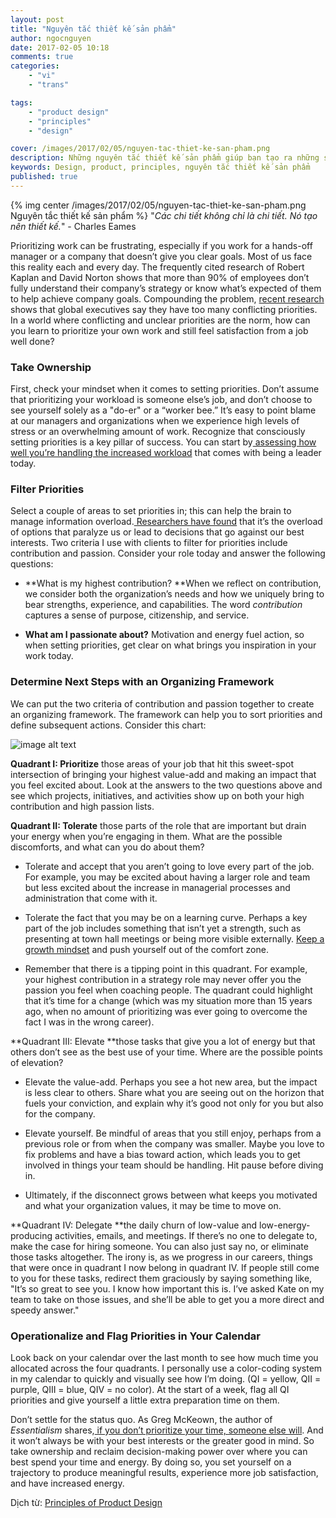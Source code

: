 ```yaml
---
layout: post
title: "Nguyên tắc thiết kế sản phẩm"
author: ngocnguyen
date: 2017-02-05 10:18
comments: true
categories:
    - "vi"
    - "trans"

tags:
    - "product design"
    - "principles"
    - "design"

cover: /images/2017/02/05/nguyen-tac-thiet-ke-san-pham.png
description: Những nguyên tắc thiết kế sản phẩm giúp bạn tạo ra những sản phẩm tuyệt vời
keywords: Design, product, principles, nguyên tắc thiết kế sản phẩm
published: true
---
```


{% img center /images/2017/02/05/nguyen-tac-thiet-ke-san-pham.png Nguyên tắc thiết kế sản phẩm %}
"*Các chi tiết không chỉ là chi tiết. Nó tạo nên thiết kế.*" - Charles Eames



<!-- more -->

Prioritizing work can be frustrating, especially if you work for a hands-off manager or a company that doesn’t give you clear goals. Most of us face this reality each and every day. The frequently cited research of Robert Kaplan and David Norton shows that more than 90% of employees don’t fully understand their company’s strategy or know what’s expected of them to help achieve company goals. Compounding the problem, [recent research](https://hbr.org/2011/04/stop-chasing-too-many-prioriti) shows that global executives say they have too many conflicting priorities. In a world where conflicting and unclear priorities are the norm, how can you learn to prioritize your own work and still feel satisfaction from a job well done?

### **Take Ownership**

First, check your mindset when it comes to setting priorities. Don’t assume that prioritizing your workload is someone else’s job, and don’t choose to see yourself solely as a "do-er" or a “worker bee.” It’s easy to point blame at our managers and organizations when we experience high levels of stress or an overwhelming amount of work. Recognize that consciously setting priorities is a key pillar of success. You can start by[ assessing how well you’re handling the increased workload](https://hbr.org/2016/12/assessment-can-you-handle-the-increased-workload-of-being-a-modern-leader) that comes with being a leader today.

### **Filter Priorities**

Select a couple of areas to set priorities in; this can help the brain to manage information overload.[ Researchers have found](http://www.nytimes.com/2010/02/27/your-money/27shortcuts.html?mtrref=wp.hbr.org&gwh=3BF1C809C0DD91D6407F567DD1BD26BF&gwt=pay) that it’s the overload of options that paralyze us or lead to decisions that go against our best interests.  Two criteria I use with clients to filter for priorities include contribution and passion. Consider your role today and answer the following questions:

* **What is my highest contribution? **When we reflect on contribution, we consider both the organization’s needs and how we uniquely bring to bear strengths, experience, and capabilities. The word *contribution* captures a sense of purpose, citizenship, and service.

* **What am I passionate about?** Motivation and energy fuel action, so when setting priorities, get clear on what brings you inspiration in your work today.

### **Determine Next Steps with an Organizing Framework**

We can put the two criteria of contribution and passion together to create an organizing framework. The framework can help you to sort priorities and define subsequent actions. Consider this chart:

![image alt text](image_0.png)

 

**Quadrant I: Prioritize** those areas of your job that hit this sweet-spot intersection of bringing your highest value-add and making an impact that you feel excited about. Look at the answers to the two questions above and see which projects, initiatives, and activities show up on both your high contribution and high passion lists.

**Quadrant II: Tolerate** those parts of the role that are important but drain your energy when you’re engaging in them. What are the possible discomforts, and what can you do about them?

* Tolerate and accept that you aren’t going to love every part of the job. For example, you may be excited about having a larger role and team but less excited about the increase in managerial processes and administration that come with it.

* Tolerate the fact that you may be on a learning curve. Perhaps a key part of the job includes something that isn’t yet a strength, such as presenting at town hall meetings or being more visible externally. [Keep a growth mindset](https://hbr.org/2016/01/what-having-a-growth-mindset-actually-means) and push yourself out of the comfort zone.

* Remember that there is a tipping point in this quadrant. For example, your highest contribution in a strategy role may never offer you the passion you feel when coaching people. The quadrant could highlight that it’s time for a change (which was my situation more than 15 years ago, when no amount of prioritizing was ever going to overcome the fact I was in the wrong career).

**Quadrant III: Elevate **those tasks that give you a lot of energy but that others don’t see as the best use of your time. Where are the possible points of elevation?

* Elevate the value-add. Perhaps you see a hot new area, but the impact is less clear to others. Share what you are seeing out on the horizon that fuels your conviction, and explain why it’s good not only for you but also for the company.

* Elevate yourself. Be mindful of areas that you still enjoy, perhaps from a previous role or from when the company was smaller. Maybe you love to fix problems and have a bias toward action, which leads you to get involved in things your team should be handling. Hit pause before diving in.

* Ultimately, if the disconnect grows between what keeps you motivated and what your organization values, it may be time to move on.

**Quadrant IV: Delegate **the daily churn of low-value and low-energy-producing activities, emails, and meetings. If there’s no one to delegate to, make the case for hiring someone. You can also just say no, or eliminate those tasks altogether. The irony is, as we progress in our careers, things that were once in quadrant I now belong in quadrant IV.  If people still come to you for these tasks, redirect them graciously by saying something like, "It’s so great to see you. I know how important this is. I’ve asked Kate on my team to take on those issues, and she’ll be able to get you a more direct and speedy answer."

### **Operationalize and Flag Priorities in Your Calendar**

Look back on your calendar over the last month to see how much time you allocated across the four quadrants. I personally use a color-coding system in my calendar to quickly and visually see how I’m doing. (QI = yellow, QII = purple, QIII = blue, QIV = no color). At the start of a week, flag all QI priorities and give yourself a little extra preparation time on them.

Don’t settle for the status quo. As Greg McKeown, the author of *Essentialism* shares,[ if you don’t prioritize your time, someone else will](https://hbr.org/2015/06/prioritize-your-life-before-your-manager-does-it-for-you). And it won’t always be with your best interests or the greater good in mind. So take ownership and reclaim decision-making power over where you can best spend your time and energy. By doing so, you set yourself on a trajectory to produce meaningful results, experience more job satisfaction, and have increased energy.



Dịch từ: [Principles of Product Design](http://bokardo.com/principles-of-product-design/)
